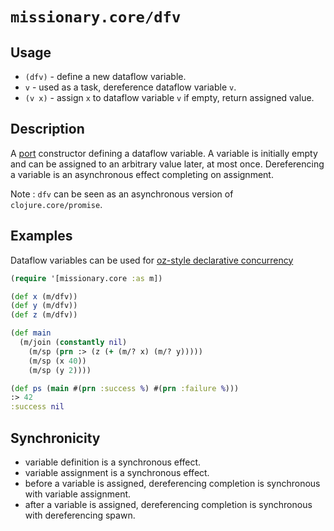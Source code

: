 # `missionary.core/dfv`

## Usage
* `(dfv)` - define a new dataflow variable.
* `v` - used as a task, dereference dataflow variable `v`.
* `(v x)` - assign `x` to dataflow variable `v` if empty, return assigned value.

## Description
A [port](/ports.html) constructor defining a dataflow variable. A variable is initially empty and can be assigned to
an arbitrary value later, at most once. Dereferencing a variable is an asynchronous effect completing on assignment.

Note : `dfv` can be seen as an asynchronous version of `clojure.core/promise`.

## Examples
Dataflow variables can be used for [oz-style declarative concurrency](https://en.wikipedia.org/wiki/Oz_(programming_language)#Dataflow_variables_and_declarative_concurrency)
```clojure
(require '[missionary.core :as m])

(def x (m/dfv))
(def y (m/dfv))
(def z (m/dfv))

(def main
  (m/join (constantly nil)
    (m/sp (prn :> (z (+ (m/? x) (m/? y)))))
    (m/sp (x 40))
    (m/sp (y 2))))

(def ps (main #(prn :success %) #(prn :failure %)))
:> 42
:success nil
```

## Synchronicity
* variable definition is a synchronous effect.
* variable assignment is a synchronous effect.
* before a variable is assigned, dereferencing completion is synchronous with variable assignment.
* after a variable is assigned, dereferencing completion is synchronous with dereferencing spawn.